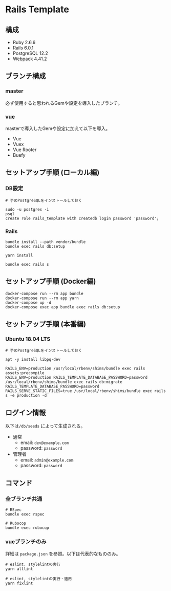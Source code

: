 # Rails Template

## 構成

- Ruby 2.6.6
- Rails 6.0.1
- PostgreSQL 12.2
- Webpack 4.41.2

## ブランチ構成

### master

必ず使用すると思われるGemや設定を導入したブランチ。

### vue

masterで導入したGemや設定に加えて以下を導入。

- Vue
- Vuex
- Vue Rooter
- Buefy

## セットアップ手順 (ローカル編)

### DB設定

```
# 予めPostgreSQLをインストールしておく

sudo -u postgres -i
psql
create role rails_template with createdb login password 'password';
```

### Rails

```
bundle install --path vendor/bundle
bundle exec rails db:setup

yarn install

bundle exec rails s
```

## セットアップ手順 (Docker編)

```
docker-compose run --rm app bundle
docker-compose run --rm app yarn
docker-compose up -d
docker-compose exec app bundle exec rails db:setup
```

## セットアップ手順 (本番編)

### Ubuntu 18.04 LTS

```
# 予めPostgreSQLをインストールしておく

apt -y install libpq-dev

RAILS_ENV=production /usr/local/rbenv/shims/bundle exec rails assets:precompile
RAILS_ENV=production RAILS_TEMPLATE_DATABASE_PASSWORD=password /usr/local/rbenv/shims/bundle exec rails db:migrate
RAILS_TEMPLATE_DATABASE_PASSWORD=password RAILS_SERVE_STATIC_FILES=true /usr/local/rbenv/shims/bundle exec rails s -e production -d
```

## ログイン情報

以下は`/db/seeds` によって生成される。

- 通常
  - email: `dev@example.com`
  - password: `password`
- 管理者
  - email: `admin@example.com`
  - password: `password`

## コマンド

### 全ブランチ共通

```
# RSpec
bundle exec rspec

# Rubocop
bundle exec rubocop
```

### vueブランチのみ

詳細は `package.json` を参照。以下は代表的なもののみ。

```
# eslint, stylelintの実行
yarn alllint

# eslint, stylelintの実行・適用
yarn fixlint
```
